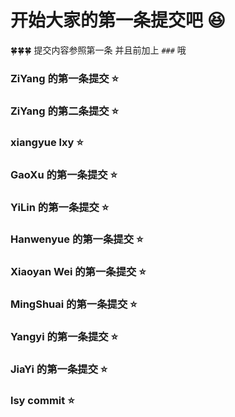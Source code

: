 # 开始大家的第一条提交吧 😆

🍀🍀🍀 提交内容参照第一条 并且前加上 `###` 哦

### ZiYang 的第一条提交 ⭐️

### ZiYang 的第二条提交 ⭐️

### xiangyue lxy ⭐️

### GaoXu 的第一条提交 ⭐️

### YiLin 的第一条提交 ⭐️

### Hanwenyue 的第一条提交 ⭐️

### Xiaoyan Wei 的第一条提交 ⭐️

### MingShuai 的第一条提交 ⭐️

### Yangyi 的第一条提交 ⭐️

### JiaYi 的第一条提交 ⭐️
### lsy commit  ⭐️
